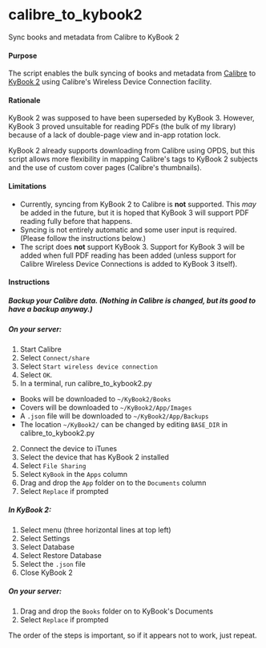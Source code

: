 # calibre_to_kybook2
Sync books and metadata from Calibre to KyBook 2

#### Purpose
The script enables the bulk syncing of books and metadata from [Calibre](https://calibre-ebook.com) to [KyBook 2](http://kybook-reader.com) using Calibre's Wireless Device Connection facility.

#### Rationale
KyBook 2 was supposed to have been superseded by KyBook 3. However, KyBook 3 proved unsuitable for reading PDFs (the bulk of my library) because of a lack of double-page view and in-app rotation lock.

KyBook 2 already supports downloading from Calibre using OPDS, but this script allows more flexibility in mapping Calibre's tags to KyBook 2 subjects and the use of custom cover pages (Calibre's thumbnails).

#### Limitations
* Currently, syncing from KyBook 2 to Calibre is **not** supported. This *may* be added in the future, but it is hoped that KyBook 3 will support PDF reading fully before that happens.
* Syncing is not entirely automatic and some user input is required. (Please follow the instructions below.)
* The script does **not** support KyBook 3. Support for KyBook 3 will be added when full PDF reading has been added (unless support for Calibre Wireless Device Connections is added to KyBook 3 itself).

#### Instructions
##### Backup your Calibre data. (Nothing in Calibre is changed, but its good to have a backup anyway.)
##### On your server:
1. Start Calibre
2. Select `Connect/share`
3. Select `Start wireless device connection`
4. Select `OK`.
5. In a terminal, run calibre_to_kybook2.py
  * Books will be downloaded to `~/KyBook2/Books`
  * Covers will be downloaded to `~/KyBook2/App/Images`
  * A `.json` file will be downloaded to `~/KyBook2/App/Backups`
  * The location `~/KyBook2/` can be changed by editing `BASE_DIR` in calibre_to_kybook2.py
2. Connect the device to iTunes
3. Select the device that has KyBook 2 installed
4. Select `File Sharing`
5. Select `KyBook` in the `Apps` column
6. Drag and drop the `App` folder on to the `Documents` column
7. Select `Replace` if prompted
##### In KyBook 2:
1. Select menu (three horizontal lines at top left)
2. Select Settings
3. Select Database
4. Select Restore Database
5. Select the `.json` file
6. Close KyBook 2
##### On your server:
1. Drag and drop the `Books` folder on to KyBook's Documents
2. Select `Replace` if prompted

The order of the steps is important, so if it appears not to work, just repeat.
